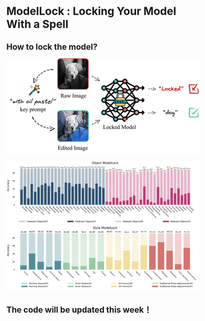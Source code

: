# ModelLock : Locking Your Model With a Spell

## How to lock the model?

![图片描述](./resources/lock_model.jpg)

![图片描述](./resources/prompt_50-20.png)

## The code will be updated this week！
